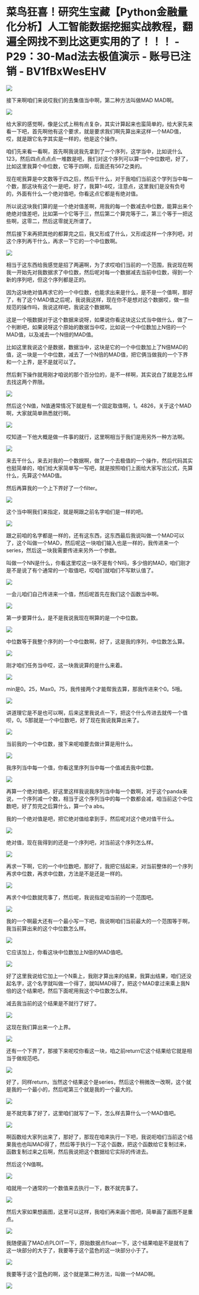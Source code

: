 # 菜鸟狂喜！研究生宝藏【Python金融量化分析】人工智能数据挖掘实战教程，翻遍全网找不到比这更实用的了！！！ - P29：30-Mad法去极值演示 - 账号已注销 - BV1fBxWesEHV

![](img/bb18737e3229a13420e04dba4ad3c966_0.png)

接下来啊咱们来说哎我们的去集值当中啊，第二种方法叫做MAD MAD啊。

![](img/bb18737e3229a13420e04dba4ad3c966_2.png)

给大家的感觉啊，像是公式上稍有点复杂，其实计算起来也蛮简单的，给大家先来看一下吧，首先啊他有这个要求，就是要求我们啊先算出来这样一个MAD值，哎，就是跟它名字其实是一样的，他是这个操作。

咱们先来看一看啊，首先啊我说我先拿到了一个序列，这学当中，比如说什么123，然后四点点点点一堆数是吧，我们对这个序列可以算一个中位数吧，好了，比如这里我算个中位数，它等于四啊，后面还有567之类的。

现在呢我算是中文数等于四之后，然后干什么，对于我咱们当前这个学列当中每一个数，那这块有这个一是吧，好了，我算1-4哎，注意点，这里我们是没有负号的，外面有什么一个绝对值吧，你看这点它都是有绝对值。

所以说这块我们算的是一个绝对值差啊，用我的每一个数减去中位数，能算出来个绝绝对值差吧，比如第一个它等于三，然后第二个算完等于二，第三个等于一把这些啊，这零二，然后这零就无所谓了。

然后接下来再把其他的都算完之后，我又形成了什么，又形成这样一个序列吧，对这个序列再干什么，再求一下它的一个中位数啊。



![](img/bb18737e3229a13420e04dba4ad3c966_4.png)

相当于这东西给我感觉是招了两遍啊，为了求哎咱们当前的一个范围，我说现在啊我一开始先对我数据求了中位数，然后呢对每一个数据减去当前中位数，得到一个新的序列吧，但这个序列都是正的。

因为这块绝对值再求它的一个中位数，也能求出来是什么，是不是一个值啊，那好了，有了这个MAD值之后呢，我说我这样，现在你不是想对这个数据哎，做一些规范的操作吗，我说这样吧，我说这个数据啊。

这是一个哦数据对于这个数据来说呀，如果说你看这块这公式当中做什么，做了一个判断吧，如果说呀这个原始的数据当中哎，比如说一个中位数加上N倍的一个MAD值，以及减去一个N倍的MAD值。

比如这里我说这个是数据，数据当中，这块是它的一个中位数加上了N倍MAD的值，这一块是一个中位数，减去了一个N倍的MAD值，把它俩当做我的一个下界和一个上界，是不是就可以了。

然后剩下操作就用刚才咱说的那个百分位的，是不一样啊，其实说白了就是怎么样去找这两个界限。

![](img/bb18737e3229a13420e04dba4ad3c966_6.png)

然后这个N值，N值通常情况下就是有一个固定取值啊，1。4826，关于这个MAD啊，大家就简单熟悉就行啊。



![](img/bb18737e3229a13420e04dba4ad3c966_8.png)

哎知道一下他大概是做一件事的就行，这里啊相当于我们是用另外一种方法啊。

![](img/bb18737e3229a13420e04dba4ad3c966_10.png)

来去干什么，来去对我的一个数据啊，做了一个去极值的一个操作，然后代码其实也挺简单的，咱们给大家简单写一写吧，就是按照咱们上面给大家写出公式，先算什么，先算这个MAD值。

然后再算我的一个上下界好了一个filter。

![](img/bb18737e3229a13420e04dba4ad3c966_12.png)

这个当中啊我们来指定，就是啊跟之前名字咱们是一样的吧。

![](img/bb18737e3229a13420e04dba4ad3c966_14.png)

跟之前咱的名字都是一样的，还有这东西，这东西最后我说叫做一个MAD可以了，这个叫做一个MAD，然后呢这一块咱们输入也是一样的，我传进来一个series，然后这一块我需要传进来另外一个参数。

叫做一个NN是什么，你看这里哎这一块不是有个N吗，多少倍的MAD，咱们刚才是不是说了有个通常的一个取值吧，哎咱们就咱们不写默认值了。



![](img/bb18737e3229a13420e04dba4ad3c966_16.png)

一会儿咱们自己传进来一个值，然后呢首先在我们这个函数当中啊。

![](img/bb18737e3229a13420e04dba4ad3c966_18.png)

第一步要算什么，是不是我说我现在啊算的是一个中位数。

![](img/bb18737e3229a13420e04dba4ad3c966_20.png)

中位数等于我整个序列的一个中位数啊，好了，这是我的序列，中位数怎么算。

![](img/bb18737e3229a13420e04dba4ad3c966_22.png)

刚才咱们任务当中哎，这一块我说算的是什么来着。

![](img/bb18737e3229a13420e04dba4ad3c966_24.png)

min是0。25，Max0。75，我传接两个才能帮我去算，那我传进来个0。5哦。

![](img/bb18737e3229a13420e04dba4ad3c966_26.png)

讲道理它是不是也可以啊，后来这里我说点一下，把这个什么传进去就传一个值呗，0。5那就是一个中位数吧，好了现在我说我算出来了。



![](img/bb18737e3229a13420e04dba4ad3c966_28.png)

当前我的一个中位数，接下来呢咱要去做计算是用什么。

![](img/bb18737e3229a13420e04dba4ad3c966_30.png)

我序列当中每一个值，你看这里序列当中每一个值减去我中位数。

![](img/bb18737e3229a13420e04dba4ad3c966_32.png)

再算一个绝对值吧，好这里这样我说我序列当中每一个数啊，对于这个panda来说，一个序列减一个数，相当于这个序列当中的每一个数都会减，咱当前这个中位数吧，好了剪完之后算什么，算一个a abs。

我的一个绝对值是吧，把它绝对值给拿到手，然后呢对这个绝对值干什么。

![](img/bb18737e3229a13420e04dba4ad3c966_34.png)

绝对值，现在我得到的还是一个序列吧，对当前这个序列怎么样。

![](img/bb18737e3229a13420e04dba4ad3c966_36.png)

再求一下啊，它的一个中位数吧，那好了，我把它括起来，对当前整体的一个序列再求中位数，再求中位数，方法是不是还是一样的。



![](img/bb18737e3229a13420e04dba4ad3c966_38.png)

再求个中位数就完事了，然后呢，我说指定咱当前的一个范围吧。

![](img/bb18737e3229a13420e04dba4ad3c966_40.png)

我的一个啊最大还有一个最小写一下吧，我说啊咱们当前最大的一个范围等于啊，我当前算出来的这个中位数怎么样。



![](img/bb18737e3229a13420e04dba4ad3c966_42.png)

它应该加上，你看这块中位数加上N倍的MAD值吧。

![](img/bb18737e3229a13420e04dba4ad3c966_44.png)

好了这里我说给它加上一个N乘上，我刚才算出来的结果，我算出结果，咱们还没起名字，这个名字就叫做一个得了，就叫MAD得了，把这个MAD拿过来乘上我N倍的这个结果吧，然后下面呢用我这个中位数怎么样。

减去我当前的这个结果是不就行了好了。

![](img/bb18737e3229a13420e04dba4ad3c966_46.png)

这现在我们算出来一个上界。

![](img/bb18737e3229a13420e04dba4ad3c966_48.png)

还有一个下界了，那接下来呢哎你看这一块，咱之前return它这个结果给它就是相当于做规范吧。

![](img/bb18737e3229a13420e04dba4ad3c966_50.png)

好了，同样return，当然这个结果这个是series，然后这个稍微改一改啊，这个就是我的一个最小的，然后呢第三个就是我的一个最大的。



![](img/bb18737e3229a13420e04dba4ad3c966_52.png)

是不就完事了好了，这里咱们就写了一下，怎么样去算什么一个MAD值吧。

![](img/bb18737e3229a13420e04dba4ad3c966_54.png)

啊函数给大家列出来了，那好了，那现在咱来执行一下吧，我说呃咱们当前这个结果我也也叫MAD得了，然后等于执行一下这个函数，把这个函数给它复制过来，函数复制过来之后啊，然后我说把这个数据给它实际的传进去。

然后这个N值啊。

![](img/bb18737e3229a13420e04dba4ad3c966_56.png)

咱就用一个通常的一个数值来去执行一下，数不就完事了。

![](img/bb18737e3229a13420e04dba4ad3c966_58.png)

然后大家如果想画图，这里可以这样，我咱们再来画个图吧，简单画了画图不是重点。

![](img/bb18737e3229a13420e04dba4ad3c966_60.png)

我随便画了MAD点PLOIT一下，原始数据点float一下，这个结果咱是不是就有了这一块部分的大于了，我要等于这个蓝色的这一块部分小于了。



![](img/bb18737e3229a13420e04dba4ad3c966_62.png)

我要等于这个蓝色的啊，这个就是第二种方法，叫做一个MAD啊。

![](img/bb18737e3229a13420e04dba4ad3c966_64.png)